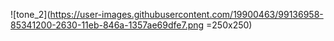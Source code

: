 ![tone_2](https://user-images.githubusercontent.com/19900463/99136958-85341200-2630-11eb-846a-1357ae69dfe7.png =250x250)
